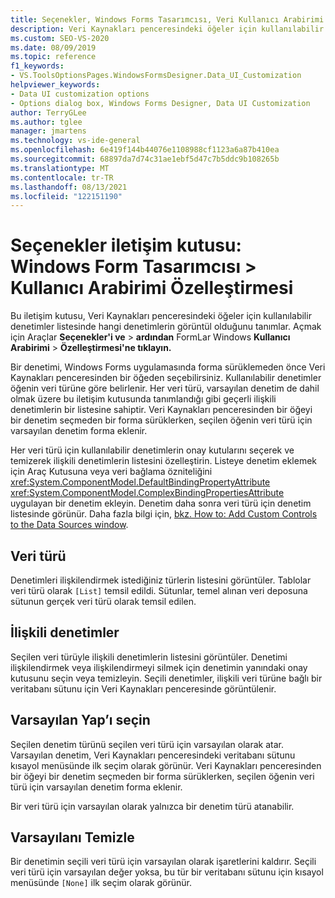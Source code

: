```yaml
---
title: Seçenekler, Windows Forms Tasarımcısı, Veri Kullanıcı Arabirimi Özelleştirmesi
description: Veri Kaynakları penceresindeki öğeler için kullanılabilir denetimler listesinde hangi denetimlerin görüntül olduğunu tanımlamak için Veri Kullanıcı Arabirimi Özelleştirmesi sayfasını kullanmayı öğrenin.
ms.custom: SEO-VS-2020
ms.date: 08/09/2019
ms.topic: reference
f1_keywords:
- VS.ToolsOptionsPages.WindowsFormsDesigner.Data_UI_Customization
helpviewer_keywords:
- Data UI customization options
- Options dialog box, Windows Forms Designer, Data UI Customization
author: TerryGLee
ms.author: tglee
manager: jmartens
ms.technology: vs-ide-general
ms.openlocfilehash: 6e419f144b44076e1108988cf1123a6a87b410ea
ms.sourcegitcommit: 68897da7d74c31ae1ebf5d47c7b5ddc9b108265b
ms.translationtype: MT
ms.contentlocale: tr-TR
ms.lasthandoff: 08/13/2021
ms.locfileid: "122151190"
---
```

# <a name="options-dialog-box-windows-forms-designer--data-ui-customization"></a>Seçenekler iletişim kutusu: Windows Form Tasarımcısı > Kullanıcı Arabirimi Özelleştirmesi

Bu iletişim kutusu, Veri Kaynakları penceresindeki öğeler için kullanılabilir denetimler listesinde hangi denetimlerin görüntül olduğunu tanımlar. Açmak için Araçlar **Seçenekler'i ve**  >  **ardından** FormLar Windows **Kullanıcı Arabirimi**  >  **Özelleştirmesi'ne tıklayın.**

Bir denetimi, Windows Forms uygulamasında forma sürüklemeden önce Veri Kaynakları penceresinden bir öğeden seçebilirsiniz. Kullanılabilir denetimler öğenin veri türüne göre belirlenir. Her veri türü, varsayılan denetim de dahil olmak üzere bu iletişim kutusunda tanımlandığı gibi geçerli ilişkili denetimlerin bir listesine sahiptir. Veri Kaynakları penceresinden bir öğeyi bir denetim seçmeden bir forma sürüklerken, seçilen öğenin veri türü için varsayılan denetim forma eklenir.

Her veri türü için kullanılabilir denetimlerin onay kutularını seçerek ve temizerek ilişkili denetimlerin listesini özelleştirin. Listeye denetim eklemek için Araç Kutusuna veya veri bağlama özniteliğini <xref:System.ComponentModel.DefaultBindingPropertyAttribute> <xref:System.ComponentModel.ComplexBindingPropertiesAttribute> uygulayan bir denetim ekleyin. Denetim daha sonra veri türü için denetim listesinde görünür. Daha fazla bilgi için, [bkz. How to: Add Custom Controls to the Data Sources window](../..//data-tools/add-custom-controls-to-the-data-sources-window.md).

## <a name="data-type"></a>Veri türü

Denetimleri ilişkilendirmek istediğiniz türlerin listesini görüntüler. Tablolar veri türü olarak `[List]` temsil edildi. Sütunlar, temel alınan veri deposuna sütunun gerçek veri türü olarak temsil edilen.

## <a name="associated-controls"></a>İlişkili denetimler

Seçilen veri türüyle ilişkili denetimlerin listesini görüntüler. Denetimi ilişkilendirmek veya ilişkilendirmeyi silmek için denetimin yanındaki onay kutusunu seçin veya temizleyin. Seçili denetimler, ilişkili veri türüne bağlı bir veritabanı sütunu için Veri Kaynakları penceresinde görüntülenir.

## <a name="set-default"></a>Varsayılan Yap’ı seçin

Seçilen denetim türünü seçilen veri türü için varsayılan olarak atar. Varsayılan denetim, Veri Kaynakları penceresindeki veritabanı sütunu kısayol menüsünde ilk seçim olarak görünür. Veri Kaynakları penceresinden bir öğeyi bir denetim seçmeden bir forma sürüklerken, seçilen öğenin veri türü için varsayılan denetim forma eklenir.

Bir veri türü için varsayılan olarak yalnızca bir denetim türü atanabilir.

## <a name="clear-default"></a>Varsayılanı Temizle

Bir denetimin seçili veri türü için varsayılan olarak işaretlerini kaldırır. Seçili veri türü için varsayılan değer yoksa, bu tür bir veritabanı sütunu için kısayol menüsünde `[None]` ilk seçim olarak görünür.
